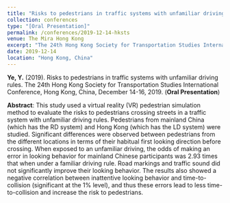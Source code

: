 ```yaml
---
title: "Risks to pedestrians in traffic systems with unfamiliar driving rules"
collection: conferences
type: "[Oral Presentation]"
permalink: /conferences/2019-12-14-hksts
venue: The Mira Hong Kong
excerpt: "The 24th Hong Kong Society for Transportation Studies International Conference, Hong Kong, China, December 14-16, 2019."
date: 2019-12-14
location: "Hong Kong, China"
---
```


**Ye, Y.** (2019). Risks to pedestrians in traffic systems with unfamiliar driving rules. The 24th Hong Kong Society for Transportation Studies International Conference, Hong Kong, China, December 14-16, 2019. (**Oral Presentation**)

**Abstract**: This study used a virtual reality (VR) pedestrian simulation method to evaluate the risks to pedestrians crossing streets in a traffic system with unfamiliar driving rules. Pedestrians from mainland China (which has the RD system) and Hong Kong (which has the LD system) were studied. Significant differences were observed between pedestrians from the different locations in terms of their habitual first looking direction before crossing. When exposed to an unfamiliar driving, the odds of making an error in looking behavior for mainland Chinese participants was 2.93 times that when under a familiar driving rule. Road markings and traffic sound did not significantly improve their looking behavior. The results also showed a negative correlation between inattentive looking behavior and time-to-collision (significant at the 1% level), and thus these errors lead to less time-to-collision and increase the risk to pedestrians.
